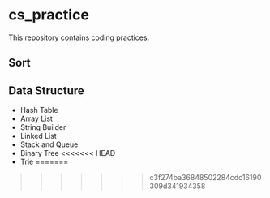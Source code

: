 # cs_practice
This repository contains coding practices.

## Sort

## Data Structure
- Hash Table
- Array List
- String Builder
- Linked List
- Stack and Queue
- Binary Tree
<<<<<<< HEAD
- Trie
=======

>>>>>>> c3f274ba36848502284cdc16190309d341934358
